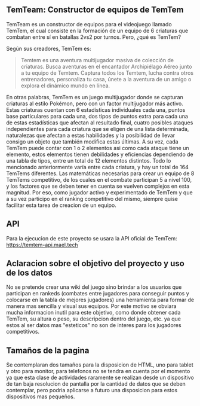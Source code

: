 ## TemTeam: Constructor de equipos de TemTem

TemTeam es un constructor de equipos para el videojuego llamado TemTem, el cual consiste en la formación de un equipo de 6 criaturas que combatan entre sí en batallas 2vs2 por turnos. Pero, ¿qué es TemTem?

Según sus creadores, TemTem es:

> Temtem es una aventura multijugador masiva de colección de criaturas. Busca aventuras en el encantador Archipiélago Aéreo junto a tu equipo de Temtem. Captura todos los Temtem, lucha contra otros entrenadores, personaliza tu casa, únete a la aventura de un amigo o explora el dinámico mundo en línea.

En otras palabras, TemTem es un juego multijugador donde se capturan criaturas al estilo Pokémon, pero con un factor multijugador más activo. Estas criaturas cuentan con 6 estadísticas individuales cada una, puntos base particulares para cada una, dos tipos de puntos extra para cada una de estas estadísticas que afectan al resultado final, cuatro posibles ataques independientes para cada criatura que se eligen de una lista determinada, naturalezas que afectan a estas habilidades y la posibilidad de llevar consigo un objeto que también modifica estas últimas. A su vez, cada TemTem puede contar con 1 o 2 elementos asi como cada ataque tiene un elemento, estos elementos tienen debilidades y eficiencias dependiendo de una tabla de tipos, entre un total de 12 elementos distintos.
Todo lo mencionado anteriormente varía entre cada criatura, y hay un total de 164 TemTems diferentes. Las matemáticas necesarias para crear un equipo de 8 TemTems competitivo, de los cuales en el combate participan 5 a nivel 100, y los factores que se deben tener en cuenta se vuelven complejos en esta magnitud.
Por eso, como jugador activo y experimentado de TemTem y que a su vez participo en el ranking competitivo del mismo, siempre quise facilitar esta tarea de creacion de un equipo.

## API
Para la ejecucion de este proyecto se usara la API oficial de TemTem:
https://temtem-api.mael.tech

## Aclaracion sobre el objetivo del proyecto y uso de los datos
No se pretende crear una wiki del juego sino brindar a los usuarios que participan en rankeds (combates entre jugadores para conseguir puntos y colocarse en la tabla de mejores jugadores) una herramienta para formar de manera mas sencilla y visual sus equipos. Por este motivo se obviara mucha informacion inutil para este objetivo, como donde obtener cada TemTem, su altura o peso, su descripcion dentro del juego, etc. ya que estos al ser datos mas "esteticos" no son de interes para los jugadores competitivos.

## Tamaños de la pagina
Se contemplaran dos tamaños para la disposicion de HTML, uno para tablet y otro para monitor, para telefonos no se tendra en cuenta por el momento ya que esta clase de actividades raramente se realizan desde un dispositivo de tan baja resolucion de pantalla por la cantidad de datos que se deben contemplar, pero podria aplicarse a futuro una disposicion para estos dispositivos mas pequeños.